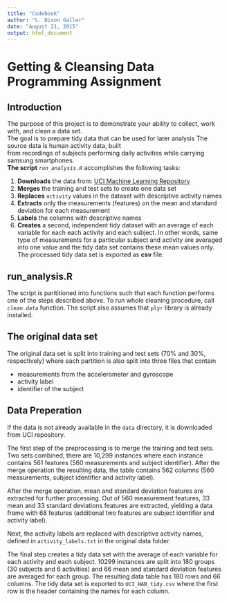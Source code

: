 ```yaml
---
title: "Codebook"
author: "L. Dixon Galler"
date: "August 21, 2015"
output: html_document
---
```


# Getting & Cleansing Data Programming Assignment

## Introduction  
The purpose of this project is to demonstrate your ability to collect, work with, and clean a data set.   
The goal is to prepare tidy data that can be used for later analysis The source data is human activity data, built  
from recordings of subjects performing daily activities while carrying samsung smartphones.   
__The script__ *`run_analysis.R`* accomplishes the following tasks:  
1. __Downloads__ the data from:
  [UCI Machine Learning Repository](http://archive.ics.uci.edu/ml/index.html)  
2. __Merges__ the training and test sets to create one data set   
3. __Replaces__ `activity` values in the dataset with descriptive activity names  
4. __Extracts__ only the measurements (features) on the mean and standard deviation
   for each measurement   
5. __Labels__ the columns with descriptive names   
6. __Creates__ a second, independent tidy dataset with an average of each variable
  for each each activity and each subject. In other words, same type of
  measurements for a particular subject and activity are averaged into one value
  and the tidy data set contains these mean values only. The processed tidy data
  set is exported as **csv** file.
  
## run_analysis.R

The script is parititioned into functions such that each function performs one of the
steps described above. To run whole cleaning procedure, call *`clean.data`*
function. The script also assumes that `plyr` library is already installed.

## The original data set

The original data set is split into training and test sets (70% and 30%,
respectively) where each partition is also split into three files that contain
- measurements from the accelerometer and gyroscope
- activity label
- identifier of the subject

## Data Preperation

If the data is not already available in the `data` directory, it is downloaded
from UCI repository.

The first step of the preprocessing is to merge the training and test
sets. Two sets combined, there are 10,299 instances where each
instance contains 561 features (560 measurements and subject identifier). After
the merge operation the resulting data, the table contains 562 columns (560
measurements, subject identifier and activity label).

After the merge operation, mean and standard deviation features are extracted
for further processing. Out of 560 measurement features, 33 mean and 33 standard
deviations features are extracted, yielding a data frame with 68 features
(additional two features are subject identifier and activity label).

Next, the activity labels are replaced with descriptive activity names, defined
in `activity_labels.txt` in the original data folder.

The final step creates a tidy data set with the average of each variable for
each activity and each subject. 10299 instances are split into 180 groups (30 subjects and 6 activities) 
and 66 mean and standard deviation features are averaged for each group. The resulting data table has 180 rows 
and 66 columns. The tidy data set is exported to `UCI_HAR_tidy.csv` where the first row is the header containing 
the names for each column.
